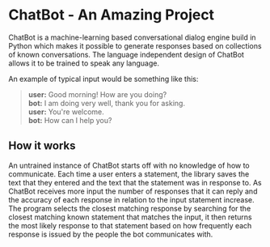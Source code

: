 
# ChatBot - An Amazing Project

ChatBot is a machine-learning based conversational dialog engine build in
Python which makes it possible to generate responses based on collections of
known conversations. The language independent design of ChatBot allows it
to be trained to speak any language.


An example of typical input would be something like this:

> **user:** Good morning! How are you doing?  
> **bot:**  I am doing very well, thank you for asking.  
> **user:** You're welcome.  
> **bot:**  How can I help you?



## How it works

An untrained instance of ChatBot starts off with no knowledge of how to communicate. Each time a user enters a statement, the library saves the text that they entered and the text that the statement was in response to. As ChatBot receives more input the number of responses that it can reply and the accuracy of each response in relation to the input statement increase. The program selects the closest matching response by searching for the closest matching known statement that matches the input, it then returns the most likely response to that statement based on how frequently each response is issued by the people the bot communicates with.

